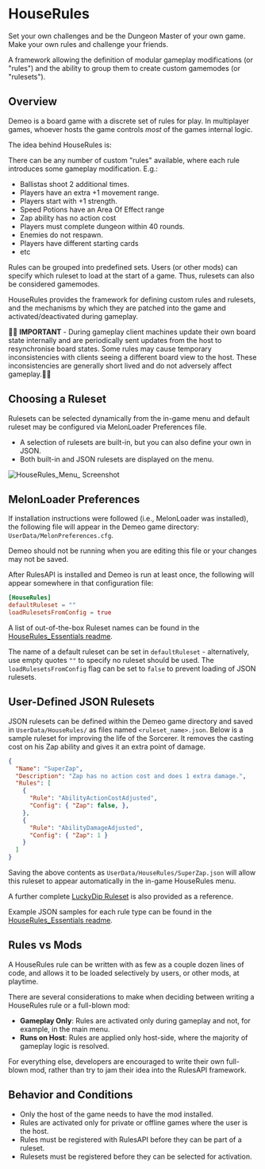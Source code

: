 # HouseRules

Set your own challenges and be the Dungeon Master of your own game. Make your own rules and challenge your friends.

A framework allowing the definition of modular gameplay modifications (or
"rules") and the ability to group them to create custom gamemodes (or
"rulesets").

## Overview

Demeo is a board game with a discrete set of rules for play.
In multiplayer games, whoever hosts the game controls _most_ of the games internal logic.

The idea behind HouseRules is:

There can be any number of custom "rules" available, where each rule introduces
some gameplay modification. E.g.:

- Ballistas shoot 2 additional times.
- Players have an extra +1 movement range.
- Players start with +1 strength.
- Speed Potions have an Area Of Effect range
- Zap ability has no action cost
- Players must complete dungeon within 40 rounds.
- Enemies do not respawn.
- Players have different starting cards
- etc

Rules can be grouped into predefined sets.  Users (or other mods) can specify
which ruleset to load at the start of a game.  Thus, rulesets can also be
considered gamemodes.

HouseRules provides the framework for defining custom rules and rulesets, and the
mechanisms by which they are patched into the game and activated/deactivated
during gameplay.

🚨🛑 __IMPORTANT__ - During gameplay client machines update their own board state internally and are periodically sent
updates from the host to resynchronise board states. Some rules may cause temporary inconsistencies with clients
seeing a different board view to the host. These inconsistencies are generally short lived and do not adversely affect gameplay.🛑🚨

## Choosing a Ruleset

Rulesets can be selected dynamically from the in-game menu and default ruleset may be configured via MelonLoader Preferences file.
* A selection of rulesets are built-in, but you can also define your own in JSON.
* Both built-in and JSON rulesets are displayed on the menu.

![HouseRules_Menu_ Screenshot](../docs/images/houserules_menu_screenshot.jpg)

## MelonLoader Preferences

If installation instructions were followed (i.e., MelonLoader was installed),
the following file will appear in the Demeo game directory:
`UserData/MelonPreferences.cfg`.

Demeo should not be running when you are editing this file or your changes may not be saved.

After RulesAPI is installed and Demeo is run at least once, the following will
appear somewhere in that configuration file:

```toml
[HouseRules]
defaultRuleset = ""
loadRulesetsFromConfig = true
```

A list of out-of-the-box Ruleset names can be found in the
[HouseRules_Essentials readme](../HouseRules_Essentials/README.md).

The name of a default ruleset can be set in `defaultRuleset` - alternatively, use empty quotes `""` to specify no ruleset should be used.
The `loadRulesetsFromConfig` flag can be set to `false` to prevent loading of JSON rulesets.

## User-Defined JSON Rulesets

JSON rulesets can be defined within the Demeo game directory and saved in `UserData/HouseRules/` as files named `<ruleset_name>.json`. Below is a sample ruleset for improving the life of the Sorcerer. It removes the casting cost on his Zap ability and gives it an extra point of damage.

```json
{
  "Name": "SuperZap",
  "Description": "Zap has no action cost and does 1 extra damage.",
  "Rules": [
    {
      "Rule": "AbilityActionCostAdjusted",
      "Config": { "Zap": false, },
    },
    {
      "Rule": "AbilityDamageAdjusted",
      "Config": { "Zap": 1 }
    }
  ]
}
```

Saving the above contents as `UserData/HouseRules/SuperZap.json` will allow this ruleset to appear automatically in the in-game HouseRules menu.

A further complete [LuckyDip Ruleset](../docs/rulesets/(Custom)%20LuckyDip.json) is also provided as a reference.

Example JSON samples for each rule type can be found in the
[HouseRules_Essentials readme](../HouseRules_Essentials/README.md).

## Rules vs Mods

A HouseRules rule can be written with as few as a couple dozen lines of code,
and allows it to be loaded selectively by users, or other mods, at playtime.

There are several considerations to make when deciding between writing a
HouseRules rule or a full-blown mod:

- **Gameplay Only**: Rules are activated only during gameplay and not, for
  example, in the main menu.
- **Runs on Host**: Rules are applied only host-side, where the majority of
  gameplay logic is resolved.

For everything else, developers are encouraged to write their own full-blown
mod, rather than try to jam their idea into the RulesAPI framework. 

## Behavior and Conditions

- Only the host of the game needs to have the mod installed.
- Rules are activated only for private or offline games where the user is the host.
- Rules must be registered with RulesAPI before they can be part of a ruleset.
- Rulesets must be registered before they can be selected for activation.
